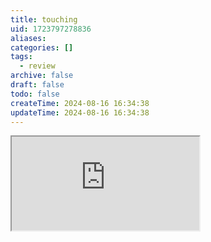 ```yaml
---
title: touching
uid: 1723797278836
aliases:
categories: []
tags:
  - review
archive: false
draft: false
todo: false
createTime: 2024-08-16 16:34:38
updateTime: 2024-08-16 16:34:38
---
```


<iframe
  class="iframe_full"
  src="https://dict.youdao.com/result?word=touching&lang=en"
>
</iframe>
